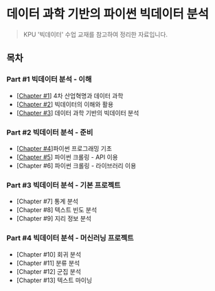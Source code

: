 # 데이터 과학 기반의 파이썬 빅데이터 분석

>  KPU '빅데이터' 수업 교재를 참고하여 정리한 자료입니다.

## 목차
### Part #1 빅데이터 분석 - 이해

- [[Chapter #1](https://github.com/kwhong95/python-bigdata-analysis/tree/master/Chapter1)] 4차 산업혁명과 데이터 과학
- [[Chapter #2](https://github.com/kwhong95/python-bigdata-analysis/tree/master/Chapter2)] 빅데이터의 이해와 활용
- [[Chapter #3](https://github.com/kwhong95/python-bigdata-analysis/tree/master/Chapter3)] 데이터 과학 기반의 빅데이터 분석


### Part #2 빅데이터 분석 - 준비
- [[Chapter #4](https://github.com/kwhong95/python-bigdata-analysis/tree/master/Chapter4)]파이썬 프로그래밍 기초
- [[Chapter #5](https://github.com/kwhong95/python-bigdata-analysis/tree/master/Chapter5)] 파이썬 크롤링 - API 이용
- [Chapter #6] 파이썬 크롤링 - 라이브러리 이용

### Part #3 빅데이터 분석 - 기본 프로젝트
- [Chapter #7] 통계 분석
- [Chapter #8] 텍스트 빈도 분석
- [Chapter #9] 지리 정보 분석

### Part #4 빅데이터 분석 - 머신러닝 프로젝트
- [Chapter #10] 회귀 분석
- [Chapter #11] 분류 분석
- [Chapter #12] 군집 분석
- [Chapter #13] 텍스트 마이닝 
